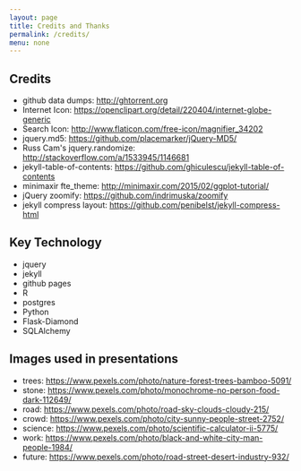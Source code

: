 ```yaml
---
layout: page
title: Credits and Thanks
permalink: /credits/
menu: none
---
```


## Credits

- github data dumps: http://ghtorrent.org
- Internet Icon: https://openclipart.org/detail/220404/internet-globe-generic
- Search Icon: http://www.flaticon.com/free-icon/magnifier_34202
- jquery.md5: https://github.com/placemarker/jQuery-MD5/
- Russ Cam's jquery.randomize: http://stackoverflow.com/a/1533945/1146681
- jekyll-table-of-contents: https://github.com/ghiculescu/jekyll-table-of-contents
- minimaxir fte_theme: http://minimaxir.com/2015/02/ggplot-tutorial/
- jQuery zoomify: https://github.com/indrimuska/zoomify
- jekyll compress layout: https://github.com/penibelst/jekyll-compress-html

## Key Technology

- jquery
- jekyll
- github pages
- R
- postgres
- Python
- Flask-Diamond
- SQLAlchemy

## Images used in presentations

- trees: https://www.pexels.com/photo/nature-forest-trees-bamboo-5091/
- stone: https://www.pexels.com/photo/monochrome-no-person-food-dark-112649/
- road: https://www.pexels.com/photo/road-sky-clouds-cloudy-215/
- crowd: https://www.pexels.com/photo/city-sunny-people-street-2752/
- science: https://www.pexels.com/photo/scientific-calculator-ii-5775/
- work: https://www.pexels.com/photo/black-and-white-city-man-people-1984/
- future: https://www.pexels.com/photo/road-street-desert-industry-932/

